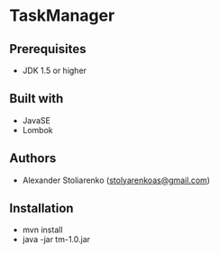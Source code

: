 # TaskManager
## Prerequisites
- JDK 1.5 or higher
## Built with
- JavaSE
- Lombok
## Authors
- Alexander Stoliarenko (stolyarenkoas@gmail.com)
## Installation
- mvn install
- java -jar tm-1.0.jar
